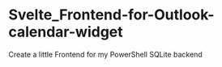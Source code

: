 # Svelte_Frontend-for-Outlook-calendar-widget
Create a little Frontend for my PowerShell SQLite backend
